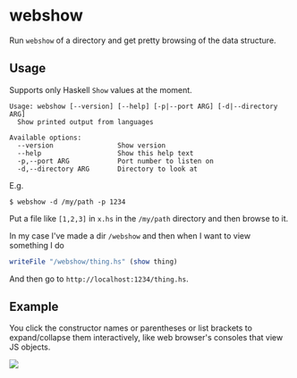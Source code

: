 # webshow

Run `webshow` of a directory and get pretty browsing of the data structure.

## Usage

Supports only Haskell `Show` values at the moment.

```
Usage: webshow [--version] [--help] [-p|--port ARG] [-d|--directory ARG]
  Show printed output from languages

Available options:
  --version                Show version
  --help                   Show this help text
  -p,--port ARG            Port number to listen on
  -d,--directory ARG       Directory to look at
```

E.g.

```
$ webshow -d /my/path -p 1234
```
Put a file like `[1,2,3]` in `x.hs` in the `/my/path` directory and then browse to it.

In my case I've made a dir `/webshow` and then when I want to view something I do

```haskell
writeFile "/webshow/thing.hs" (show thing)
```

And then go to `http://localhost:1234/thing.hs`.

## Example

You click the constructor names or parentheses or list brackets to expand/collapse them interactively, like web browser's consoles that view JS objects.

<img src="https://i.imgur.com/ZnO5wBp.png">
